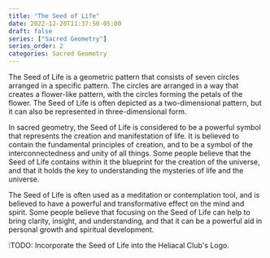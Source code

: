 ```yaml
---
title: "The Seed of Life"
date: 2022-12-20T11:37:50-05:00
draft: false
series: ["Sacred Geometry"]
series_order: 2
categories: Sacred Geometry
---
```

The Seed of Life is a geometric pattern that consists of seven circles arranged in a specific pattern. The circles are arranged in a way that creates a flower-like pattern, with the circles forming the petals of the flower. The Seed of Life is often depicted as a two-dimensional pattern, but it can also be represented in three-dimensional form.

In sacred geometry, the Seed of Life is considered to be a powerful symbol that represents the creation and manifestation of life. It is believed to contain the fundamental principles of creation, and to be a symbol of the interconnectedness and unity of all things. Some people believe that the Seed of Life contains within it the blueprint for the creation of the universe, and that it holds the key to understanding the mysteries of life and the universe.

The Seed of Life is often used as a meditation or contemplation tool, and is believed to have a powerful and transformative effect on the mind and spirit. Some people believe that focusing on the Seed of Life can help to bring clarity, insight, and understanding, and that it can be a powerful aid in personal growth and spiritual development.


❕TODO: Incorporate the Seed of Life into the Heliacal Club's Logo. 
